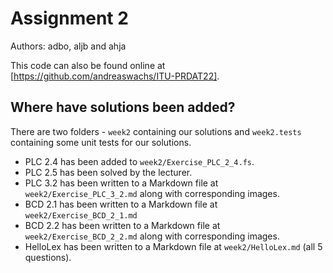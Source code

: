 # Assignment 2

Authors: adbo, aljb and ahja

This code can also be found online at [https://github.com/andreaswachs/ITU-PRDAT22].

## Where have solutions been added?

There are two folders - `week2` containing our solutions and `week2.tests` containing some unit tests for our solutions.

- PLC 2.4 has been added to `week2/Exercise_PLC_2_4.fs`.
- PLC 2.5 has been solved by the lecturer.
- PLC 3.2 has been written to a Markdown file at `week2/Exercise_PLC_3_2.md` along with corresponding images.
- BCD 2.1 has been written to a Markdown file at `week2/Exercise_BCD_2_1.md`
- BCD 2.2 has been written to a Markdown file at `week2/Exercise_BCD_2_2.md` along with corresponding images.
- HelloLex has been written to a Markdown file at `week2/HelloLex.md` (all 5 questions).
